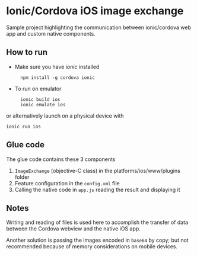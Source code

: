 Ionic/Cordova iOS image exchange
================================

Sample project highlighting the communication between ionic/cordova web app and custom native components.

How to run
----------

* Make sure you have *ionic* installed

        npm install -g cordova ionic

* To run on emulator

        ionic build ios 
        ionic emulate ios 

or alternatively launch on a physical device with 

    ionic run ios 

Glue code
---------
The glue code contains these 3 components

1. `ImageExchange` (objective-C class) in the platforms/ios/www/plugins folder 
2. Feature configuration in the `config.xml` file 
3. Calling the native code in `app.js` reading the result and displaying it

Notes
-----

Writing and reading of files is used here to accomplish the transfer of data between the 
Cordova webview and the native iOS app. 

Another solution is passing the images encoded in `base64` by copy; but not recommended 
because of memory considerations on mobile devices.
